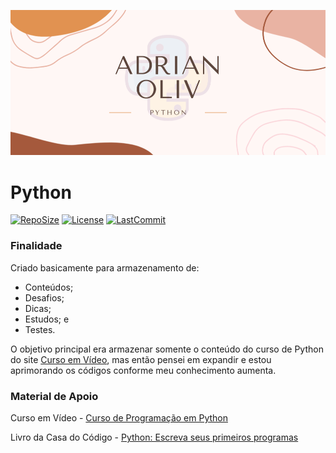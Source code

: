 [![AdrianOliv](https://github.com/AdrianOliv/Assets/blob/main/20210601_190824.png)](https://github.com/AdrianOliv/Assets/blob/main/20210601_190824.png)

# Python

[![RepoSize](https://img.shields.io/github/repo-size/AdrianOliv/Python?style=for-the-badge)](https://img.shields.io/github/repo-size/AdrianOliv/Python?style=for-the-badge)
[![License](https://img.shields.io/npm/l/react?color=blue&style=for-the-badge)](https://github.com/AdrianOliv/Python/blob/main/LICENSE)
[![LastCommit](https://img.shields.io/github/last-commit/AdrianOliv/Python?style=for-the-badge)](https://img.shields.io/github/last-commit/AdrianOliv/Python?style=for-the-badge)

### Finalidade

Criado basicamente para armazenamento de:
 - Conteúdos;
 - Desafios;
 - Dicas;
 - Estudos; e
 - Testes.

O objetivo principal era armazenar somente o conteúdo do curso de Python do site <a href="https://www.cursoemvideo.com">Curso em Vídeo</a>, mas então pensei em expandir e estou aprimorando os códigos conforme meu conhecimento aumenta.

### Material de Apoio
Curso em Vídeo - <a href="https://www.cursoemvideo.com/course/python-3-mundo-1/">Curso de Programação em Python</a>

Livro da Casa do Código - <a href="https://1drv.ms/b/s!AgKTGA-vRoG-hTkPyYRhDcf-2NTv">Python: Escreva seus primeiros programas</a>
